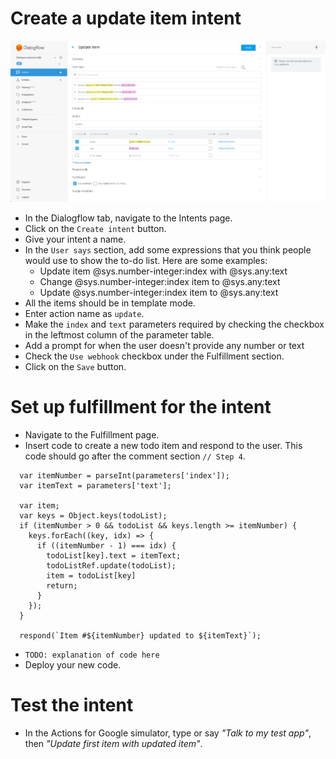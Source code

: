 # Create a update item intent

![](screenshots/04-update-item/04-update-item-intent.png)
- In the Dialogflow tab, navigate to the Intents page.
- Click on the `Create intent` button.
- Give your intent a name.
- In the `User says` section, add some expressions that you think people would use to show the to-do list. Here are some examples:
  - Update item @sys.number-integer:index with @sys.any:text
  - Change @sys.number-integer:index item to @sys.any:text
  - Update @sys.number-integer:index item to @sys.any:text
- All the items should be in template mode.
- Enter action name as `update`.
- Make the `index` and `text` parameters required by checking the checkbox in the leftmost column of the parameter table.
- Add a prompt for when the user doesn't provide any number or text
- Check the `Use webhook` checkbox under the Fulfillment section.
- Click on the `Save` button.

# Set up fulfillment for the intent

- Navigate to the Fulfillment page.
- Insert code to create a new todo item and respond to the user. This code should go after the comment section `// Step 4`.
```
  var itemNumber = parseInt(parameters['index']);
  var itemText = parameters['text'];

  var item;
  var keys = Object.keys(todoList);
  if (itemNumber > 0 && todoList && keys.length >= itemNumber) {
    keys.forEach((key, idx) => {
      if ((itemNumber - 1) === idx) {
        todoList[key].text = itemText;
        todoListRef.update(todoList);
        item = todoList[key]
        return;
      }
    });
  }

  respond(`Item #${itemNumber} updated to ${itemText}`);
```
- `TODO: explanation of code here`
- Deploy your new code.

# Test the intent

- In the Actions for Google simulator, type or say _"Talk to my test app"_, then _"Update first item with updated item"_.
